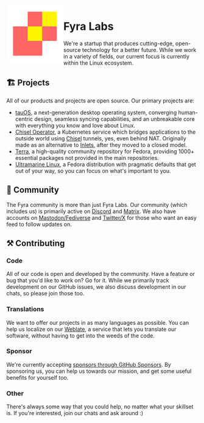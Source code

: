 <img align="left" style="vertical-align: middle" width="150" height="150" src="https://raw.githubusercontent.com/FyraLabs/branding/logos/icon/logo-transp.svg">

# Fyra Labs

We're a startup that produces cutting-edge, open-source technology for a better future.
While we work in a variety of fields, our current focus is currently within the Linux ecosystem.

## 🏗️ Projects

All of our products and projects are open source. Our primary projects are:

- [tauOS](https://github.com/tau-OS), a next-generation desktop operating system, converging human-centric design, seamless syncing capabilities, and an unbreakable core with everything you know and love about Linux.
- [Chisel Operator](https://github.com/FyraLabs/chisel-operator), a Kubernetes service which bridges applications to the outside world using [Chisel](https://github.com/jpillora/chisel) tunnels, yes, even behind NAT. Originally made as an alternative to [Inlets](https://inlets.dev), after they moved to a closed model. 
- [Terra](https://github.com/terrapkg), a high-quality community repository for Fedora, providing 1000+ essential packages not provided in the main repositories.
- [Ultramarine Linux](https://github.com/Ultramarine-Linux), a Fedora distribution with pragmatic defaults that get out of your way, so you can focus on what's important to you.

## 🚀 Community

The Fyra community is more than just Fyra Labs. Our community (which includes us) is primarily active on [Discord](https://discord.gg/5fdPuxTg5Q) and [Matrix](https://matrix.to/#/#hub:fyralabs.com).
We also have accounts on [Mastodon/Fediverse](https://fedi.fyralabs.com/@hq) and [Twitter/X](https://twitter.com/teamfyralabs) for those who want an easy feed to follow updates on.

## ⚒️ Contributing

### Code

All of our code is open and developed by the community. Have a feature or bug that you'd like to work on? Go for it. While we primarily track development on our GitHub issues, we also discuss development in our chats, so please join those too.

### Translations

We want to offer our projects in as many languages as possible. You can help us localize on our [Weblate](https://weblate.fyralabs.com), a service that lets you translate our software, without having to get into the weeds of the code.

### Sponsor

We're currently accepting [sponsors through GitHub Sponsors](https://github.com/sponsors/FyraLabs). By sponsoring us, you can help us towards our mission, and get some useful benefits for yourself too. 

### Other

There's always some way that you could help, no matter what your skillset is. If you're interested, join our chats and ask around :)
